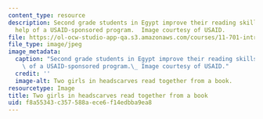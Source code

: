 ```yaml
---
content_type: resource
description: Second grade students in Egypt improve their reading skills with the
  help of a USAID-sponsored program.  Image courtesy of USAID.
file: https://ol-ocw-studio-app-qa.s3.amazonaws.com/courses/11-701-introduction-to-international-development-planning-fall-2011/f8a55343c357588aece6f14edbba9ea8_11_701f11.jpg
file_type: image/jpeg
image_metadata:
  caption: "Second grade students in Egypt improve their reading skills with the help\
    \ of a USAID-sponsored program.\_ Image courtesy of USAID."
  credit: ''
  image-alt: Two girls in headscarves read together from a book.
resourcetype: Image
title: Two girls in headscarves read together from a book
uid: f8a55343-c357-588a-ece6-f14edbba9ea8
---
```

